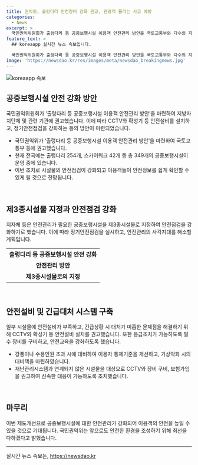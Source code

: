 ```yaml
---
title: 권익위, 출렁다리 안전장비 강화 권고, 관광객 몰리는 사고 예방
categories:
  - News
excerpt: >
  국민권익위원회가 출렁다리 등 공중보행시설 이용객 안전관리 방안을 국토교통부와 다수의 지방자치단체에 권고했다. 현재 전국에는 출렁다리 254개, 스카이워크 42개 등 총 349개의 시설이 있으며, 이들에 대한 안전점검 강화와 안전설비 보강이 필요하다는 결과가 나왔다. 국민권익위는 CCTV와 확성기 등의 안전설비 설치뿐만 아니라, 자동심장충격기(AED), 구명조끼 등의 장비를 구비하고 안전교육을 실시하는 등 종합적인 대책을 권고했다. 
feature_text: >
  ## koreaapp 실시간 뉴스 속보입니다.

  국민권익위원회가 출렁다리 등 공중보행시설 이용객 안전관리 방안을 국토교통부와 다수의 지방자치단체에 권고했다. 현재 전국에는 출렁다리 254개, 스카이워크 42개 등 총 349개의 시설이 있으며, 이들에 대한 안전점검 강화와 안전설비 보강이 필요하다는 결과가 나왔다. 국민권익위는 CCTV와 확성기 등의 안전설비 설치뿐만 아니라, 자동심장충격기(AED), 구명조끼 등의 장비를 구비하고 안전교육을 실시하는 등 종합적인 대책을 권고했다. 
image: 'https://newsdao.kr/res/images/meta/newsdao_breakingnews.jpg'
---
```


<p><img src="https://newsdao.kr/res/images/meta/newsdao_breakingnews.jpg" alt="koreaapp 속보" /></p>

<h2 data-ke-size="size26">공중보행시설 안전 강화 방안</h2>

<p>국민권익위원회가 ‘출렁다리 등 공중보행시설 이용객 안전관리 방안’을 마련하여 지방자치단체 및 관련 기관에 권고했습니다. 이에 따라 CCTV와 확성기 등 안전설비를 설치하고, 정기안전점검을 강화하는 등의 방안이 마련되었습니다.</p>

<ul>
  <li>국민권익위가 ‘출렁다리 등 공중보행시설 이용객 안전관리 방안’을 마련하여 국토교통부 등에 권고했습니다.</li>
  <li>현재 전국에는 출렁다리 254개, 스카이워크 42개 등 총 349개의 공중보행시설이 운영 중에 있습니다.</li>
  <li>이번 조치로 시설물의 안전점검이 강화되고 이용객들이 안전정보를 쉽게 확인할 수 있게 될 것으로 전망됩니다.</li>
</ul>

<p data-ke-size="size16">&nbsp;</p>

<h2 data-ke-size="size26">제3종시설물 지정과 안전점검 강화</h2>

<p>지자체 등은 안전관리가 필요한 공중보행시설을 제3종시설물로 지정하여 안전점검을 강화하기로 했습니다. 이에 따라 정기안전점검을 실시하고, 안전관리의 사각지대를 해소할 계획입니다.</p>

<table>
  <tr>
    <td style="text-align: center; height: 17px;"><b>출렁다리 등 공중보행시설 안전 강화</b></td>
  </tr>
  <tr>
    <td style="text-align: center; height: 17px;"><b>안전관리 방안</b></td>
  </tr>
  <tr>
    <td style="text-align: center; height: 17px;"><b>제3종시설물로의 지정</b></td>
  </tr>
</table>

<p data-ke-size="size16">&nbsp;</p>

<h2 data-ke-size="size26">안전설비 및 긴급대처 시스템 구축</h2>

<p>일부 시설물에 안전설비가 부족하고, 긴급상황 시 대처가 미흡한 문제점을 해결하기 위해 CCTV와 확성기 등 안전설비 설치를 권고했습니다. 또한 응급조치가 가능하도록 필수 장비를 구비하고, 안전교육을 강화하도록 했습니다.</p>

<ul>
  <li>강풍이나 수용인원 초과 시에 대비하여 이용자 통제기준을 개선하고, 기상악화 시의 대비책을 마련하였습니다.</li>
  <li>재난관리시스템과 연계되지 않은 시설물을 대상으로 CCTV와 장비 구비, 보험가입을 권고하여 신속한 대응이 가능하도록 조치했습니다.</li>
</ul>

<p data-ke-size="size16">&nbsp;</p>

<h2 data-ke-size="size26">마무리</h2>

<p>이번 제도개선으로 공중보행시설에 대한 안전관리가 강화되어 이용객의 안전을 높일 수 있을 것으로 기대됩니다. 국민권익위는 앞으로도 안전한 환경을 조성하기 위해 최선을 다하겠다고 밝혔습니다.</p>

<hr>
실시간 뉴스 속보는, <a href="https://newsdao.kr" rel="dofollow">https://newsdao.kr</a>


